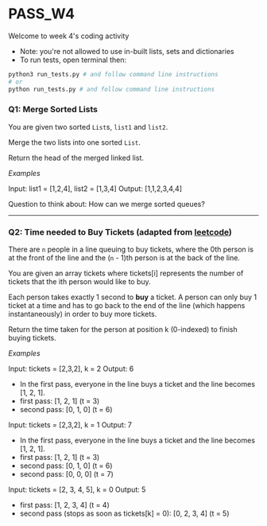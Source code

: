 # PASS_W4
Welcome to week 4's coding activity
- Note: you're not allowed to use in-built lists, sets and dictionaries
- To run tests, open terminal then:
```sh
python3 run_tests.py # and follow command line instructions
# or 
python run_tests.py # and follow command line instructions
```

### Q1: Merge Sorted Lists
You are given two sorted `List`s, `list1` and `list2`.

Merge the two lists into one sorted `List`. 

Return the head of the merged linked list.

*Examples*

Input: list1 = [1,2,4], list2 = [1,3,4]
Output: [1,1,2,3,4,4]

Question to think about: How can we merge sorted queues?

---
### Q2: Time needed to Buy Tickets (adapted from [leetcode](https://leetcode.com/problems/time-needed-to-buy-tickets/description/))


There are `n` people in a line queuing to buy tickets, where the 0th person is at the front of the line and the (`n` - 1)th person is at the back of the line.

You are given an array tickets where tickets[i] represents the number of tickets that the ith person would like to buy.

Each person takes exactly 1 second to __buy__ a ticket. A person can only buy 1 ticket at a time and has to go back to the end of the line (which happens instantaneously) in order to buy more tickets. 

Return the time taken for the person at position k (0-indexed) to finish buying tickets.

*Examples*

Input: tickets = [2,3,2], k = 2
Output: 6
- In the first pass, everyone in the line buys a ticket and the line becomes [1, 2, 1].
- first pass: [1, 2, 1] (t = 3)
- second pass: [0, 1, 0] (t = 6)

Input: tickets = [2,3,2], k = 1
Output: 7
- In the first pass, everyone in the line buys a ticket and the line becomes [1, 2, 1].
- first pass: [1, 2, 1] (t = 3)
- second pass: [0, 1, 0] (t = 6)
- second pass: [0, 0, 0] (t = 7)

Input: tickets = [2, 3, 4, 5], k = 0
Output: 5
- first pass: [1, 2, 3, 4] (t = 4)
- second pass (stops as soon as tickets[k] = 0): [0, 2, 3, 4] (t = 5)
